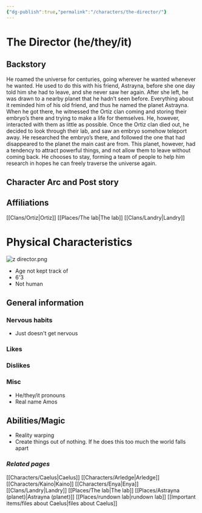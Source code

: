 ```yaml
---
{"dg-publish":true,"permalink":"/characters/the-director/"}
---
```


# The Director (he/they/it)
## Backstory
He roamed the universe for centuries, going wherever he wanted whenever he wanted. He used to do this with his friend, Astrayna, before she one day told him she had to leave, and she never saw her again. After she left, he was drawn to a nearby planet that he hadn’t seen before. Everything about it reminded him of his old friend, and thus he named the planet Astrayna. When he got there, he witnessed the Ortiz clan coming and storing their embryo’s there and trying to make a life for themselves. He, however, interacted with them as little as possible. Once the Ortiz clan died out, he decided to look through their lab, and saw an embryo somehow teleport away. He researched the embryo’s there, and followed the one that had disappeared to the planet the main cast are from. This planet, however, had a tendency to attract powerful things, and not allow them to leave without coming back. He chooses to stay, forming a team of people to help him research in hopes he can freely traverse the universe again.
## Character Arc and Post story

## Affiliations
[[Clans/Ortiz\|Ortiz]]
[[Places/The lab\|The lab]]
[[Clans/Landry\|Landry]]
# Physical Characteristics
![z director.png](/img/user/pngs/z%20director.png)
- Age not kept track of
- 6'3
- Not human
## General information
### Nervous habits
- Just doesn't get nervous
### Likes

### Dislikes

### Misc
- He/they/it pronouns
- Real name Amos
## Abilities/Magic
- Reality warping
- Create things out of nothing. If he does this too much the world falls apart
### *Related pages*
[[Characters/Caelus\|Caelus]]
[[Characters/Arledge\|Arledge]]
[[Characters/Kaino\|Kaino]]
[[Characters/Enya\|Enya]]
[[Clans/Landry\|Landry]]
[[Places/The lab\|The lab]]
[[Places/Astrayna (planet)\|Astrayna (planet)]]
[[Places/rundown lab\|rundown lab]]
[[Important items/files about Caelus\|files about Caelus]]